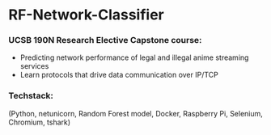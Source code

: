 # RF-Network-Classifier
### UCSB 190N Research Elective Capstone course:
- Predicting network performance of legal and illegal anime streaming services
- Learn protocols that drive data communication over IP/TCP
### Techstack:
(Python, netunicorn, Random Forest model, Docker, Raspberry Pi, Selenium, Chromium, tshark)
